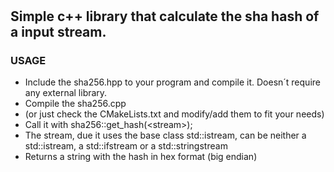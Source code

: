 # 
## Simple c++ library that calculate the sha hash of a input stream. 
### USAGE
- Include the sha256.hpp to your program and compile it. Doesn´t require any external library.
- Compile the sha256.cpp
- (or just check the CMakeLists.txt and modify/add them to fit your needs)
- Call it with sha256::get_hash(\<stream\>);
- The stream, due it uses the base class std::istream, can be neither a std::istream, a std::ifstream or a std::stringstream
- Returns a string with the hash in hex format (big endian)
